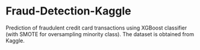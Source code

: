 # Fraud-Detection-Kaggle
Prediction of fraudulent credit card transactions using XGBoost classifier (with SMOTE for oversampling minority class). The dataset is obtained from Kaggle.

